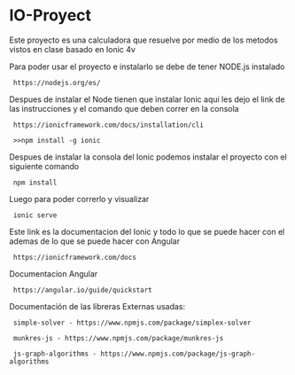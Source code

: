 # IO-Proyect
Este proyecto es una calculadora que resuelve por medio de los metodos vistos en clase basado en Ionic 4v

Para poder usar el proyecto e instalarlo se debe de tener NODE.js instalado
     
     https://nodejs.org/es/

Despues de instalar el Node tienen que instalar Ionic aqui les dejo el link de las instrucciones y el comando que deben correr en la consola

     https://ionicframework.com/docs/installation/cli
     
     >>npm install -g ionic
     
Despues de instalar la consola del Ionic podemos instalar el proyecto con el siguiente comando

     npm install

Luego para poder correrlo y visualizar

     ionic serve
     
Este link es la documentacion del Ionic y todo lo que se puede hacer con el ademas de lo que se puede hacer con Angular

     https://ionicframework.com/docs
     
Documentacion Angular

     https://angular.io/guide/quickstart

Documentación de las libreras Externas usadas:

     simple-solver - https://www.npmjs.com/package/simplex-solver

     munkres-js - https://www.npmjs.com/package/munkres-js

     js-graph-algorithms - https://www.npmjs.com/package/js-graph-algorithms
